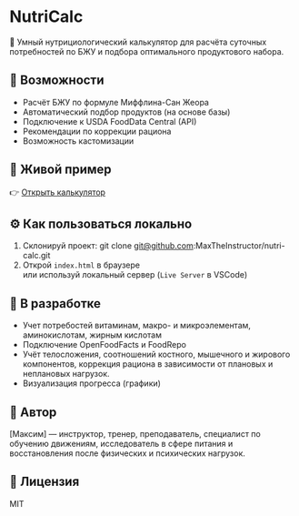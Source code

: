 # NutriCalc

🧠 Умный нутрициологический калькулятор для расчёта суточных потребностей по БЖУ и подбора оптимального продуктового набора.

## 🚀 Возможности
- Расчёт БЖУ по формуле Миффлина-Сан Жеора
- Автоматический подбор продуктов (на основе базы)
- Подключение к USDA FoodData Central (API)
- Рекомендации по коррекции рациона
- Возможность кастомизации

## 📡 Живой пример
👉 [Открыть калькулятор](https://MaxTheInstructor.github.io/nutri-calc/)

## ⚙️ Как пользоваться локально
1. Склонируй проект:
git clone git@github.com:MaxTheInstructor/nutri-calc.git
2. Открой `index.html` в браузере  
или используй локальный сервер (`Live Server` в VSCode)

## 🧩 В разработке
- Учет потребостей витаминам, макро- и микроэлементам, аминокислотам, жирным кислотам
- Подключение OpenFoodFacts и FoodRepo
- Учёт телосложения, соотношений костного, мышечного и жирового компонентов, коррекция рациона в зависимости от плановых и неплановых нагрузок.
- Визуализация прогресса (графики)

## 🧠 Автор
[Максим] — инструктор, тренер, преподаватель, специалист по обучению движениям, исследователь в сфере питания и восстановления после физических и психических нагрузок.

## 📄 Лицензия
MIT
